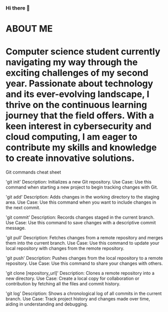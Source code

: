 ### Hi there 👋


# ABOUT ME

# Computer science student currently navigating my way through the exciting challenges of my second year. Passionate about technology and its ever-evolving landscape, I thrive on the continuous learning journey that the field offers. With a keen interest in cybersecurity and cloud computing, I am eager to contribute my skills and knowledge to create innovative solutions.


Git commands cheat sheet 

'git init'
Description: Initializes a new Git repository.
Use Case: Use this command when starting a new project to begin tracking changes with Git.

'git add'
Description: Adds changes in the working directory to the staging area.
Use Case: Use this command when you want to include changes in the next commit.

'git commit'
Description: Records changes staged in the current branch.
Use Case: Use this command to save changes with a descriptive commit message.

'git pull'
Description: Fetches changes from a remote repository and merges them into the current branch.
Use Case: Use this command to update your local repository with changes from the remote repository.

'git push'
Description: Pushes changes from the local repository to a remote repository.
Use Case: Use this command to share your changes with others.

'git clone [repository_url]'
Description: Clones a remote repository into a new directory.
Use Case: Create a local copy for collaboration or contribution by fetching all the files and commit history.

'git log'
Description: Shows a chronological log of all commits in the current branch.
Use Case: Track project history and changes made over time, aiding in understanding and debugging.
